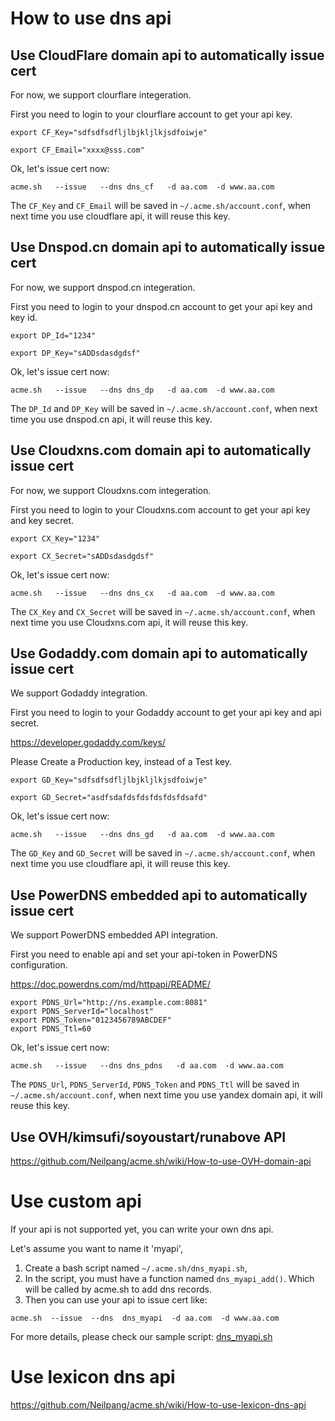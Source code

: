 # How to use dns api

## Use CloudFlare domain api to automatically issue cert

For now, we support clourflare integeration.

First you need to login to your clourflare account to get your api key.

```
export CF_Key="sdfsdfsdfljlbjkljlkjsdfoiwje"

export CF_Email="xxxx@sss.com"

```

Ok, let's issue cert now:
```
acme.sh   --issue   --dns dns_cf   -d aa.com  -d www.aa.com
```

The `CF_Key` and `CF_Email`  will be saved in `~/.acme.sh/account.conf`, when next time you use cloudflare api, it will reuse this key.



## Use Dnspod.cn domain api to automatically issue cert

For now, we support dnspod.cn integeration.

First you need to login to your dnspod.cn account to get your api key and key id.

```
export DP_Id="1234"

export DP_Key="sADDsdasdgdsf"

```

Ok, let's issue cert now:
```
acme.sh   --issue   --dns dns_dp   -d aa.com  -d www.aa.com
```

The `DP_Id` and `DP_Key`  will be saved in `~/.acme.sh/account.conf`, when next time you use dnspod.cn api, it will reuse this key.


## Use Cloudxns.com domain api to automatically issue cert

For now, we support Cloudxns.com integeration.

First you need to login to your Cloudxns.com account to get your api key and key secret.

```
export CX_Key="1234"

export CX_Secret="sADDsdasdgdsf"

```

Ok, let's issue cert now:
```
acme.sh   --issue   --dns dns_cx   -d aa.com  -d www.aa.com
```

The `CX_Key` and `CX_Secret`  will be saved in `~/.acme.sh/account.conf`, when next time you use Cloudxns.com api, it will reuse this key.


## Use Godaddy.com domain api to automatically issue cert

We support Godaddy integration.

First you need to login to your Godaddy account to get your api key and api secret.

https://developer.godaddy.com/keys/

Please Create a Production key, instead of a Test key.


```
export GD_Key="sdfsdfsdfljlbjkljlkjsdfoiwje"

export GD_Secret="asdfsdafdsfdsfdsfdsfdsafd"

```

Ok, let's issue cert now:
```
acme.sh   --issue   --dns dns_gd   -d aa.com  -d www.aa.com
```

The `GD_Key` and `GD_Secret`  will be saved in `~/.acme.sh/account.conf`, when next time you use cloudflare api, it will reuse this key.

## Use PowerDNS embedded api to automatically issue cert

We support PowerDNS embedded API integration.

First you need to enable api and set your api-token in PowerDNS configuration.

https://doc.powerdns.com/md/httpapi/README/

```
export PDNS_Url="http://ns.example.com:8081"
export PDNS_ServerId="localhost"
export PDNS_Token="0123456789ABCDEF"
export PDNS_Ttl=60

```

Ok, let's issue cert now:
```
acme.sh   --issue   --dns dns_pdns   -d aa.com  -d www.aa.com
```

The `PDNS_Url`, `PDNS_ServerId`, `PDNS_Token` and `PDNS_Ttl`  will be saved in `~/.acme.sh/account.conf`, when next time you use yandex domain api, it will reuse this key.

## Use OVH/kimsufi/soyoustart/runabove API

https://github.com/Neilpang/acme.sh/wiki/How-to-use-OVH-domain-api

# Use custom api

If your api is not supported yet,  you can write your own dns api.

Let's assume you want to name it 'myapi',

1. Create a bash script named  `~/.acme.sh/dns_myapi.sh`,
2. In the script, you must have a function named `dns_myapi_add()`. Which will be called by acme.sh to add dns records.
3. Then you can use your api to issue cert like:

```
acme.sh  --issue  --dns  dns_myapi  -d aa.com  -d www.aa.com
```

For more details, please check our sample script: [dns_myapi.sh](dns_myapi.sh)



# Use lexicon dns api

https://github.com/Neilpang/acme.sh/wiki/How-to-use-lexicon-dns-api


